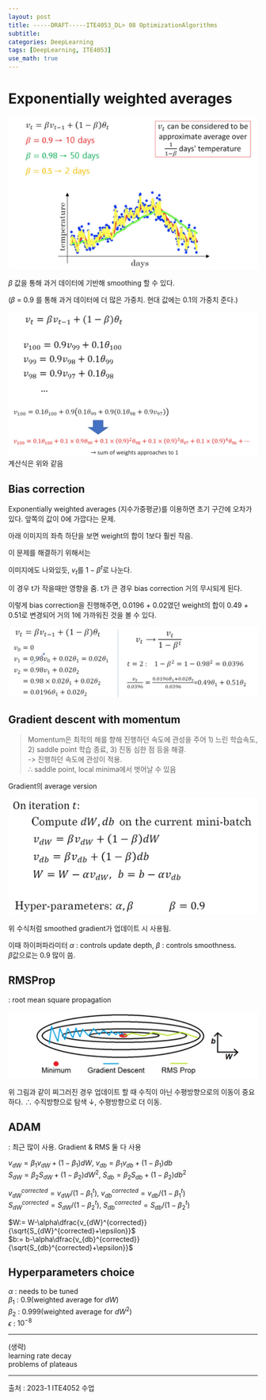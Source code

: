 ```yaml
---
layout: post
title: -----DRAFT-----ITE4053_DL> 08 OptimizationAlgorithms
subtitle: 
categories: DeepLearning
tags: [DeepLearning, ITE4053]
use_math: true
---
```


# Exponentially weighted averages

![1][1]

$\beta$ 값을 통해 과거 데이터에 기반해 smoothing 할 수 있다.

($\beta$ = 0.9 를 통해 과거 데이터에 더 많은 가중치. 현대 값에는 0.1의 가중치 준다.)

![2][2]
계산식은 위와 같음

## Bias correction

Exponentially weighted averages (지수가중평균)를 이용하면 초기 구간에 오차가 있다. 앞쪽의 값이 0에 가깝다는 문제. 

아래 이미지의 좌측 하단을 보면 weight의 합이 1보다 훨씬 작음. 

이 문제를 해결하기 위해서는

이미지에도 나와있듯, $v_t$를 $1-\beta^t$로 나눈다.   

이 경우 t가 작을때만 영향을 줌. t가 큰 경우 bias correction 거의 무시되게 된다.

이렇게 bias correction을 진행해주면, 0.0196 + 0.02였던 weight의 합이 0.49 + 0.51로 변경되어 거의 1에 가까워진 것을 볼 수 있다.

![3][3]


## Gradient descent with momentum

> Momentum은 최적의 해를 향해 진행하던 속도에 관성을 주어 1) 느린 학습속도, 2) saddle point 학습 종료, 3) 진동 심한 점 등을 해결.    
> -> 진행하던 속도에 관성이 적용.   
> $\therefore$ saddle point, local minima에서 벗어날 수 있음

Gradient의 average version

![4][4]

위 수식처럼 smoothed gradient가 업데이트 시 사용됨.

이때 하이퍼파라미터 $\alpha$ : controls update depth, $\beta$ : controls smoothness.   
$\beta$값으로는 0.9 많이 씀.


## RMSProp
: root mean square propagation

![5][5]

위 그림과 같이 찌그러진 경우 업데이트 할 때 수직이 아닌 수평방향으로의 이동이 중요하다. $\therefore$ 수직방향으로 탐색 $\downarrow$, 수평방향으로 더 이동.


## ADAM
: 최근 많이 사용. Gradient & RMS 둘 다 사용

$v_{dW} = \beta_1 v_{dW} + (1-\beta_1)dW,$  $v_{db} = \beta_1 v_{db} + (1-\beta_1)db$   
$S_{dW} = \beta_2 S_{dW} + (1-\beta_2)dW^2,$  $S_{db} = \beta_2 S_{db} + (1-\beta_2)db^2$


$v_{dW}^{corrected} = v_{dW}/(1-\beta_1^t),$  $v_{db}^{corrected} = v_{db}/(1-\beta_1^t)$    
$S_{dW}^{corrected} = S_{dW}/(1-\beta_2^t),$  $S_{db}^{corrected} = S_{db}/(1-\beta_2^t)$ 

$W:= W-\alpha\dfrac{v_{dW}^{corrected}}{\sqrt{S_{dW}^{corrected}+\epsilon}}$    
$b:= b-\alpha\dfrac{v_{db}^{corrected}}{\sqrt{S_{db}^{corrected}+\epsilon}}$


## Hyperparameters choice

$\alpha$ : needs to be tuned   
$\beta_1$ : 0.9(weighted average for $dW$)  
$\beta_2$ : 0.999(weighted average for $dW^2$)  
$\epsilon$ : $10^{-8}$


---

(생략)   
learning rate decay  
problems of plateaus

---


[1]: /assets/images/post_img/2023-04-17-Ch08OptimizationAlgorithms/1.jpg
[2]: /assets/images/post_img/2023-04-17-Ch08OptimizationAlgorithms/2.jpg
[3]: /assets/images/post_img/2023-04-17-Ch08OptimizationAlgorithms/3.jpg
[4]: /assets/images/post_img/2023-04-17-Ch08OptimizationAlgorithms/4.jpg
[5]: /assets/images/post_img/2023-04-17-Ch08OptimizationAlgorithms/5.jpg
[6]: /assets/images/post_img/2023-04-17-Ch08OptimizationAlgorithms/6.jpg

[7]: /assets/images/post_img/2023-04-17-Ch08OptimizationAlgorithms/7.jpg
[8]: /assets/images/post_img/2023-04-17-Ch08OptimizationAlgorithms/8.jpg

출처 : 2023-1 ITE4052 수업  
